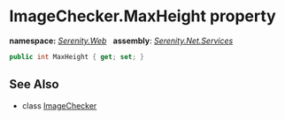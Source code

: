 # ImageChecker.MaxHeight property
**namespace:** *[Serenity.Web](../../README.md#serenity.web-namespace)*   **assembly**: *[Serenity.Net.Services](../../README.md)*

```csharp
public int MaxHeight { get; set; }
```

## See Also

* class [ImageChecker](../ImageChecker.md)